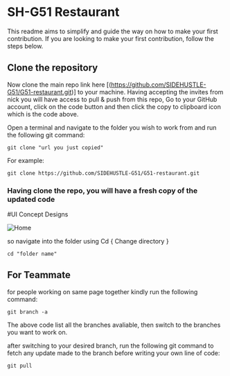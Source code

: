 # SH-G51 Restaurant

This readme aims to simplify and guide the way on how to make your first contribution. If you are looking to make your first contribution, follow the steps below.

## Clone the repository

Now clone the main repo link here [(https://github.com/SIDEHUSTLE-G51/G51-restaurant.git)] to your machine. Having accepting the invites from nick you will have access to pull & push from this repo, Go to your GitHub account, click on the code button and then click the copy to clipboard icon which is the code above.

Open a terminal and navigate to the folder you wish to work from and run the following git command:

```
git clone "url you just copied"
```

For example:

```
git clone https://github.com/SIDEHUSTLE-G51/G51-restaurant.git
```

### Having clone the repo, you will have a fresh copy of the updated code

#UI Concept Designs

![Home](https://user-images.githubusercontent.com/21057939/164898329-1123cd47-5bd8-4ce5-8729-cd08f7cb4634.png)

so navigate into the folder using Cd { Change directory }

```
cd "folder name"
```

## For Teammate

for people working on same page together kindly run the following command:

```
git branch -a
```

The above code list all the branches avaliable, then switch to the branches you want to work on.

after switching to your desired branch, run the following git command to fetch any update made to the branch before writing your own line of code:
```
git pull
```

